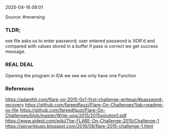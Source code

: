 
2025-04-16 09:01

Source: #reversing 
### TLDR;

exe file asks us to enter password; user entered password is XOR'd and compared with values stored in a buffer 
if pass is correct we get success message. 
### REAL DEAL 

Opening the program in IDA we see we only have one Function 



### References
https://adamhlt.com/flare-on-2015-0x1-first-challenge-writeup/#password-recovery
https://github.com/fareedfauzi/Flare-On-Challenges?tab=readme-ov-file
https://github.com/fareedfauzi/Flare-On-Challenges/blob/master/Write-ups/2015/2015solution1.pdf
https://www.aldeid.com/wiki/The-FLARE-On-Challenge-2015/Challenge-1
https://secwriteups.blogspot.com/2016/08/flare-2015-challenge-1.html